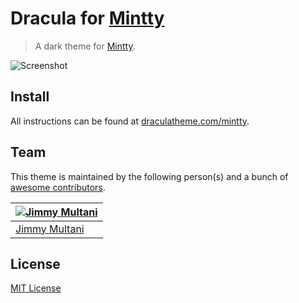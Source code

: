 # Dracula for [Mintty](https://mintty.github.io/)

> A dark theme for [Mintty](https://mintty.github.io/).

![Screenshot](https://draculatheme.com/assets/img/screenshots/mintty.png)

## Install

All instructions can be found at [draculatheme.com/mintty](https://draculatheme.com/mintty).

## Team

This theme is maintained by the following person(s) and a bunch of [awesome contributors](https://github.com/dracula/template/graphs/contributors).

[![Jimmy Multani](https://avatars3.githubusercontent.com/u/1281284?v=3&s=70)](https://github.com/JimmyMultani) |
--- |
[Jimmy Multani](https://github.com/JimmyMultani) |

## License

[MIT License](./LICENSE)
